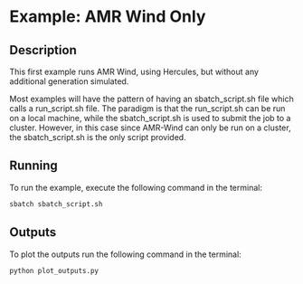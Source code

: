 # Example: AMR Wind Only

## Description

This first example runs AMR Wind, using Hercules, but without any additional generation simulated.

Most examples will have the pattern of having an sbatch_script.sh file which calls a run_script.sh file.  The paradigm is that the run_script.sh can be run on a local machine, while the sbatch_script.sh is used to submit the job to a cluster.  However, in this case since AMR-Wind can only be run on a cluster, the sbatch_script.sh is the only script provided.

## Running

To run the example, execute the following command in the terminal:

```bash
sbatch sbatch_script.sh
```
## Outputs

To plot the outputs run the following command in the terminal:

```bash
python plot_outputs.py
```


